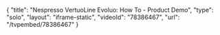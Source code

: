 {
    "title": "Nespresso VertuoLine Evoluo: How To - Product Demo",
    "type": "solo",
    "layout": "iframe-static",
    "videoId": "78386467",
    "url": "\/tvpembed\/78386467"
}